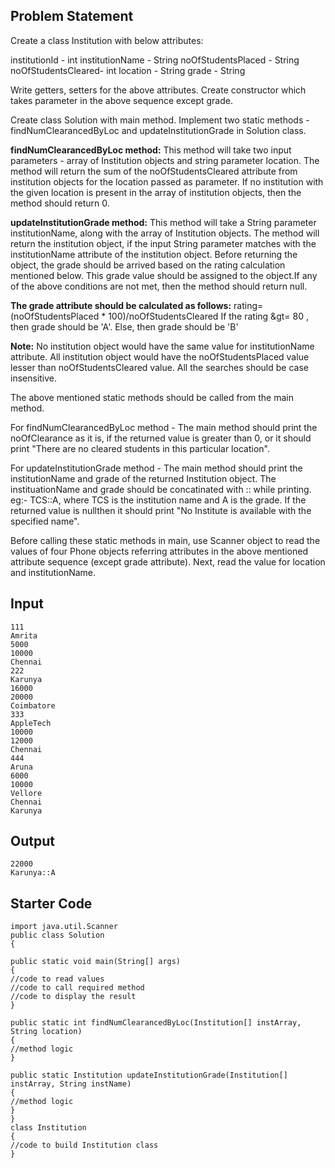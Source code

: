 ## Problem Statement

Create a class Institution with below attributes:

institutionId - int
institutionName - String
noOfStudentsPlaced - String
noOfStudentsCleared- int
location - String
grade - String

Write getters, setters for the above attributes.
Create constructor which takes parameter in the above sequence except grade.

Create class Solution with main method.
Implement two static methods - findNumClearancedByLoc and updateInstitutionGrade in Solution class.

**findNumClearancedByLoc method:**
This method will take two input parameters - array of Institution objects and string parameter location.
The method will return the sum of the noOfStudentsCleared attribute from institution objects for the location passed as parameter.
If no institution with the given location is present in the array of institution objects, then the method should return 0.

**updateInstitutionGrade method:**
This method will take a String parameter institutionName, along with the array of Institution objects.
The method will return the institution object, if the input String parameter matches with the institutionName attribute of the institution object. Before returning the object, the grade should be arrived based on the rating calculation mentioned below. This grade value should be assigned to the object.If any of the above conditions are not met, then the method should return null.

**The grade attribute should be calculated as follows:**
rating=(noOfStudentsPlaced \* 100)/noOfStudentsCleared
If the rating &gt= 80 , then grade should be 'A'.
Else, then grade should be 'B'

**Note:**
No institution object would have the same value for institutionName attribute.
All institution object would have the noOfStudentsPlaced value lesser than noOfStudentsCleared value.
All the searches should be case insensitive.

The above mentioned static methods should be called from the main method.

For findNumClearancedByLoc method - The main method should print the noOfClearance as it is, if the returned value is greater than 0, or it
should print "There are no cleared students in this particular location".

For updateInstitutionGrade method - The main method should print the institutionName and grade of the returned Institution object. The instituationName and grade should be concatinated with :: while printing. eg:- TCS::A, where TCS is the institution name and A is the grade.
If the returned value is nullthen it should print "No Institute is available with the specified name".

Before calling these static methods in main, use Scanner object to read the values of four Phone objects referring attributes in the above mentioned attribute sequence (except grade attribute).
Next, read the value for location and institutionName.

## Input

    111
    Amrita
    5000
    10000
    Chennai
    222
    Karunya
    16000
    20000
    Coimbatore
    333
    AppleTech
    10000
    12000
    Chennai
    444
    Aruna
    6000
    10000
    Vellore
    Chennai
    Karunya

## Output

    22000
    Karunya::A

## Starter Code

    import java.util.Scanner
    public class Solution
    {

    public static void main(String[] args)
    {
    //code to read values
    //code to call required method
    //code to display the result
    }

    public static int findNumClearancedByLoc(Institution[] instArray, String location)
    {
    //method logic
    }

    public static Institution updateInstitutionGrade(Institution[] instArray, String instName)
    {
    //method logic
    }
    }
    class Institution
    {
    //code to build Institution class
    }
